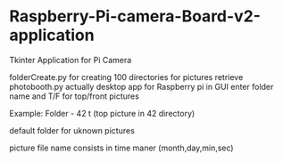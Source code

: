 # Raspberry-Pi-camera-Board-v2-application
Tkinter Application for Pi Camera

folderCreate.py for creating 100 directories for pictures retrieve
photobooth.py actually desktop app for Raspberry pi in GUI enter folder name and T/F for top/front pictures 

Example:
Folder - 42 t (top picture in 42 directory)

default folder for uknown pictures

picture file name consists in time maner (month,day,min,sec)
